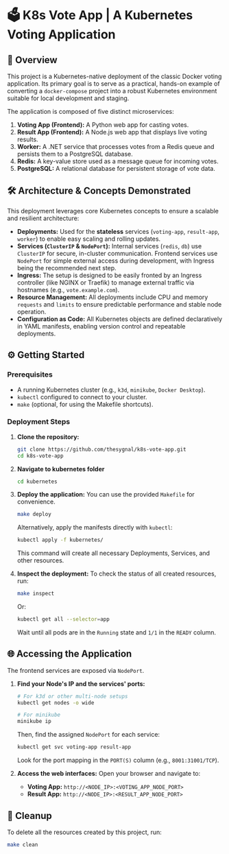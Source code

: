 # 🗳️ K8s Vote App | A Kubernetes Voting Application

## 🚀 Overview

This project is a Kubernetes-native deployment of the classic Docker voting application. Its primary goal is to serve as a practical, hands-on example of converting a `docker-compose` project into a robust Kubernetes environment suitable for local development and staging.

The application is composed of five distinct microservices:
1.  **Voting App (Frontend):** A Python web app for casting votes.
2.  **Result App (Frontend):** A Node.js web app that displays live voting results.
3.  **Worker:** A .NET service that processes votes from a Redis queue and persists them to a PostgreSQL database.
4.  **Redis:** A key-value store used as a message queue for incoming votes.
5.  **PostgreSQL:** A relational database for persistent storage of vote data.

## 🛠️ Architecture & Concepts Demonstrated

This deployment leverages core Kubernetes concepts to ensure a scalable and resilient architecture:

* **Deployments:** Used for the **stateless** services (`voting-app`, `result-app`, `worker`) to enable easy scaling and rolling updates.
* **Services (`ClusterIP` & `NodePort`):** Internal services (`redis`, `db`) use `ClusterIP` for secure, in-cluster communication. Frontend services use `NodePort` for simple external access during development, with Ingress being the recommended next step.
* **Ingress:** The setup is designed to be easily fronted by an Ingress controller (like NGINX or Traefik) to manage external traffic via hostnames (e.g., `vote.example.com`).
* **Resource Management:** All deployments include CPU and memory `requests` and `limits` to ensure predictable performance and stable node operation.
* **Configuration as Code:** All Kubernetes objects are defined declaratively in YAML manifests, enabling version control and repeatable deployments.

## ⚙️ Getting Started

### Prerequisites
* A running Kubernetes cluster (e.g., `k3d`, `minikube`, `Docker Desktop`).
* `kubectl` configured to connect to your cluster.
* `make` (optional, for using the Makefile shortcuts).

### Deployment Steps

1.  **Clone the repository:**
    ```bash
    git clone https://github.com/thesygnal/k8s-vote-app.git
    cd k8s-vote-app
    ```
2.  **Navigate to kubernetes folder**
    ```bash
    cd kubernetes
    ```

3.  **Deploy the application:**
    You can use the provided `Makefile` for convenience.
    ```bash
    make deploy
    ```
    Alternatively, apply the manifests directly with `kubectl`:
    ```bash
    kubectl apply -f kubernetes/
    ```
    This command will create all necessary Deployments, Services, and other resources.

4.  **Inspect the deployment:**
    To check the status of all created resources, run:
    ```bash
    make inspect
    ```
    Or:
    ```bash
    kubectl get all --selector=app
    ```
    Wait until all pods are in the `Running` state and `1/1` in the `READY` column.

## 🌐 Accessing the Application

The frontend services are exposed via `NodePort`.

1.  **Find your Node's IP and the services' ports:**
    ```bash
    # For k3d or other multi-node setups
    kubectl get nodes -o wide

    # For minikube
    minikube ip
    ```
    Then, find the assigned `NodePort` for each service:
    ```bash
    kubectl get svc voting-app result-app
    ```
    Look for the port mapping in the `PORT(S)` column (e.g., `8001:31001/TCP`).

2.  **Access the web interfaces:**
    Open your browser and navigate to:
    * **Voting App:** `http://<NODE_IP>:<VOTING_APP_NODE_PORT>`
    * **Result App:** `http://<NODE_IP>:<RESULT_APP_NODE_PORT>`

## 🧹 Cleanup

To delete all the resources created by this project, run:
```bash
make clean
```
